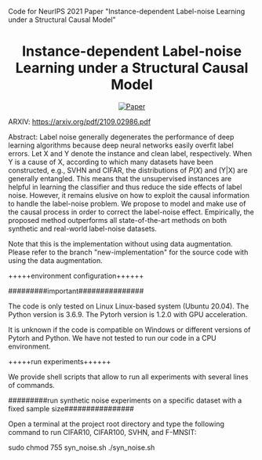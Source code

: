 Code for NeurIPS 2021 Paper "Instance-dependent Label-noise Learning under a Structural Causal Model" 

<div align="center">   
  
# Instance-dependent Label-noise Learning under a Structural Causal Model
[![Paper](https://img.shields.io/badge/NeuripsIPS21-green)](https://proceedings.neurips.cc/paper/2021/file/23451391cd1399019fa0421129066bc6-Paper.pdf3)

</div>

ARXIV: 
https://arxiv.org/pdf/2109.02986.pdf


Abstract: 
Label noise generally degenerates the performance of deep learning algorithms because deep neural networks easily overfit label errors. Let X and Y denote the instance and clean label, respectively. When Y is a cause of X, according to which many datasets have been constructed, e.g., SVHN and CIFAR, the distributions of $P(X)$ and (Y|X) are generally entangled. This means that the unsupervised instances are helpful in learning the classifier and thus reduce the side effects of label noise. However, it remains elusive on how to exploit the causal information to handle the label-noise problem. We propose to model and make use of the causal process in order to correct the label-noise effect. Empirically, the proposed method outperforms all state-of-the-art methods on both synthetic and real-world label-noise datasets.

Note that this is the implementation without using data augmentation. Please refer to the branch "new-implementation" for the source code with using the data augmentation.

+++++environment configuration++++++

#########important###############

The code is only tested on Linux Linux-based system (Ubuntu 20.04). 
The Python version is 3.6.9. The Pytorh version is 1.2.0 with GPU acceleration. 

It is unknown if the code is compatible on Windows or different versions of Pytorh and Python. 
We have not tested to run our code in a CPU environment. 


+++++run experiments++++++

We provide shell scripts that allow to run all experiments with several lines of commands. 

#########run synthetic noise experiments on a specific dataset with a fixed sample size################

Open a terminal at the project root directory and type the following command to run CIFAR10, CIFAR100, SVHN, and F-MNSIT:

sudo chmod 755 syn_noise.sh
./syn_noise.sh


